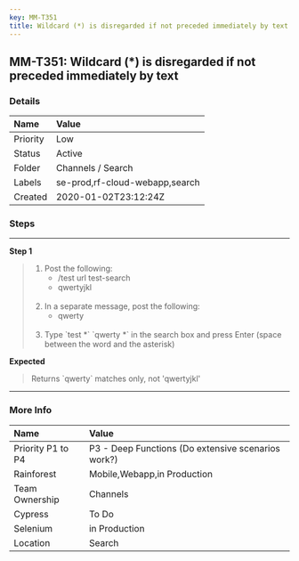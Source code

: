 ```yaml
---
key: MM-T351
title: Wildcard (*) is disregarded if not preceded immediately by text
---
```


## MM-T351: Wildcard (*) is disregarded if not preceded immediately by text

### Details

| Name     | Value                          |
| :------- | :----------------------------- |
| Priority | Low                            |
| Status   | Active                         |
| Folder   | Channels / Search              |
| Labels   | se-prod,rf-cloud-webapp,search |
| Created  | 2020-01-02T23:12:24Z           |

### Steps

<hr/>

**Step 1**

> <article><ol><li>Post the following:<ul><li>/test url test-search</li><li>qwertyjkl<br><br></li></ul></li><li>In a separate message, post the following:<ul><li>qwerty<br><br></li></ul></li><li>Type `test *` `qwerty *` in the search box and press Enter (space between the word and the asterisk)</li></ol></article>

**Expected**

> <article>Returns `qwerty` matches only, not 'qwertyjkl'</article>

<hr/>

### More Info

| Name              | Value                                              |
| :---------------- | :------------------------------------------------- |
| Priority P1 to P4 | P3 - Deep Functions (Do extensive scenarios work?) |
| Rainforest        | Mobile,Webapp,in Production                        |
| Team Ownership    | Channels                                           |
| Cypress           | To Do                                              |
| Selenium          | in Production                                      |
| Location          | Search                                             |
